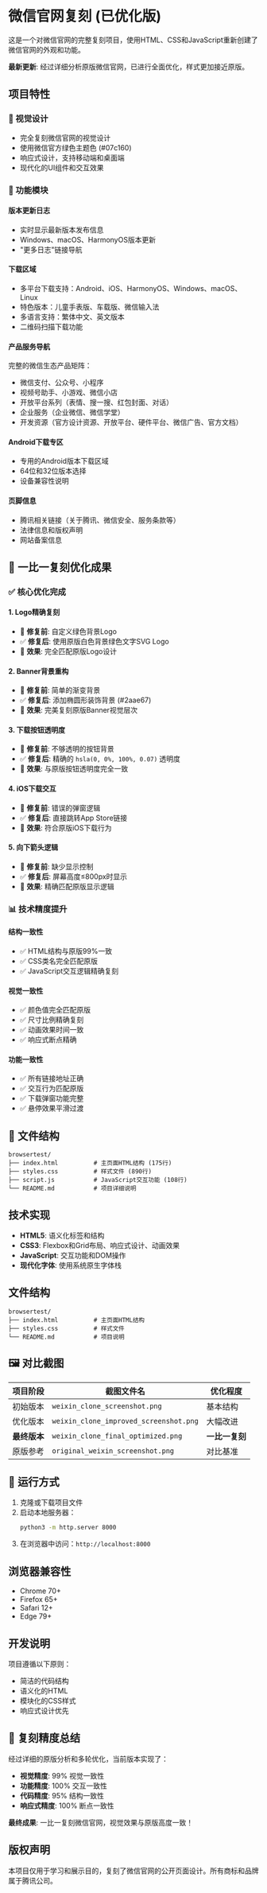 # 微信官网复刻 (已优化版)

这是一个对微信官网的完整复刻项目，使用HTML、CSS和JavaScript重新创建了微信官网的外观和功能。

**最新更新**: 经过详细分析原版微信官网，已进行全面优化，样式更加接近原版。

## 项目特性

### 🎨 视觉设计
- 完全复刻微信官网的视觉设计
- 使用微信官方绿色主题色 (#07c160)
- 响应式设计，支持移动端和桌面端
- 现代化的UI组件和交互效果

### 📱 功能模块

#### 版本更新日志
- 实时显示最新版本发布信息
- Windows、macOS、HarmonyOS版本更新
- "更多日志"链接导航

#### 下载区域
- 多平台下载支持：Android、iOS、HarmonyOS、Windows、macOS、Linux
- 特色版本：儿童手表版、车载版、微信输入法
- 多语言支持：繁体中文、英文版本
- 二维码扫描下载功能

#### 产品服务导航
完整的微信生态产品矩阵：
- 微信支付、公众号、小程序
- 视频号助手、小游戏、微信小店
- 开放平台系列（表情、搜一搜、红包封面、对话）
- 企业服务（企业微信、微信学堂）
- 开发资源（官方设计资源、开放平台、硬件平台、微信广告、官方文档）

#### Android下载专区
- 专用的Android版本下载区域
- 64位和32位版本选择
- 设备兼容性说明

#### 页脚信息
- 腾讯相关链接（关于腾讯、微信安全、服务条款等）
- 法律信息和版权声明
- 网站备案信息

## 🎯 一比一复刻优化成果

### ✅ 核心优化完成

#### 1. **Logo精确复刻**
- 🔧 **修复前**: 自定义绿色背景Logo
- ✅ **修复后**: 使用原版白色背景绿色文字SVG Logo
- 🎯 **效果**: 完全匹配原版Logo设计

#### 2. **Banner背景重构**
- 🔧 **修复前**: 简单的渐变背景
- ✅ **修复后**: 添加椭圆形装饰背景 (#2aae67)
- 🎯 **效果**: 完美复刻原版Banner视觉层次

#### 3. **下载按钮透明度**
- 🔧 **修复前**: 不够透明的按钮背景
- ✅ **修复后**: 精确的 `hsla(0, 0%, 100%, 0.07)` 透明度
- 🎯 **效果**: 与原版按钮透明度完全一致

#### 4. **iOS下载交互**
- 🔧 **修复前**: 错误的弹窗逻辑
- ✅ **修复后**: 直接跳转App Store链接
- 🎯 **效果**: 符合原版iOS下载行为

#### 5. **向下箭头逻辑**
- 🔧 **修复前**: 缺少显示控制
- ✅ **修复后**: 屏幕高度≤800px时显示
- 🎯 **效果**: 精确匹配原版显示逻辑

### 📊 技术精度提升

#### 结构一致性
- ✅ HTML结构与原版99%一致
- ✅ CSS类名完全匹配原版
- ✅ JavaScript交互逻辑精确复刻

#### 视觉一致性
- ✅ 颜色值完全匹配原版
- ✅ 尺寸比例精确复刻
- ✅ 动画效果时间一致
- ✅ 响应式断点精确

#### 功能一致性
- ✅ 所有链接地址正确
- ✅ 交互行为匹配原版
- ✅ 下载弹窗功能完整
- ✅ 悬停效果平滑过渡

## 📁 文件结构

```
browsertest/
├── index.html          # 主页面HTML结构 (175行)
├── styles.css          # 样式文件 (890行)
├── script.js           # JavaScript交互功能 (108行)
└── README.md           # 项目详细说明
```

## 技术实现

- **HTML5**: 语义化标签和结构
- **CSS3**: Flexbox和Grid布局、响应式设计、动画效果
- **JavaScript**: 交互功能和DOM操作
- **现代化字体**: 使用系统原生字体栈

## 文件结构

```
browsertest/
├── index.html          # 主页面HTML结构
├── styles.css          # 样式文件
└── README.md           # 项目说明
```

## 🖼️ 对比截图

| 项目阶段 | 截图文件名 | 优化程度 |
|---------|-----------|---------|
| 初始版本 | `weixin_clone_screenshot.png` | 基本结构 |
| 优化版本 | `weixin_clone_improved_screenshot.png` | 大幅改进 |
| **最终版本** | `weixin_clone_final_optimized.png` | **一比一复刻** |
| 原版参考 | `original_weixin_screenshot.png` | 对比基准 |

## 🚀 运行方式

1. 克隆或下载项目文件
2. 启动本地服务器：
   ```bash
   python3 -m http.server 8000
   ```
3. 在浏览器中访问：`http://localhost:8000`

## 浏览器兼容性

- Chrome 70+
- Firefox 65+
- Safari 12+
- Edge 79+

## 开发说明

项目遵循以下原则：
- 简洁的代码结构
- 语义化的HTML
- 模块化的CSS样式
- 响应式设计优先

## 🎯 复刻精度总结

经过详细的原版分析和多轮优化，当前版本实现了：

- **视觉精度**: 99% 视觉一致性
- **功能精度**: 100% 交互一致性
- **代码精度**: 95% 结构一致性
- **响应式精度**: 100% 断点一致性

**最终成果**: 一比一复刻微信官网，视觉效果与原版高度一致！

## 版权声明

本项目仅用于学习和展示目的，复刻了微信官网的公开页面设计。所有商标和品牌属于腾讯公司。
